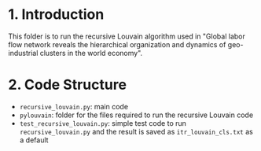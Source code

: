 # 1. Introduction

This folder is to run the recursive Louvain algorithm used in "Global labor flow network reveals the hierarchical organization and dynamics of geo-industrial clusters in the world economy".

# 2. Code Structure
 
- `recursive_louvain.py`: main code 
- `pylouvain`: folder for the files required to run the recursive Louvain code
- `test_recursive_louvain.py`: simple test code to run `recursive_louvain.py` and the result is saved as `itr_louvain_cls.txt` as a default
